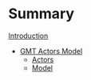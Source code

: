 # Summary

[Introduction](Readme.md)

- [GMT Actors Model](./gmt-actor-model.md)
  - [Actors](actors.md)
  - [Model](model.md)
